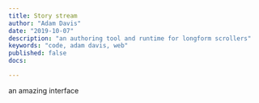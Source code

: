 ```yaml
---
title: Story stream
author: "Adam Davis"
date: "2019-10-07"
description: "an authoring tool and runtime for longform scrollers"
keywords: "code, adam davis, web"
published: false
docs: 

---
```



an amazing interface